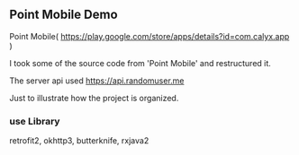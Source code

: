 ## Point Mobile Demo

Point Mobile( https://play.google.com/store/apps/details?id=com.calyx.app )

I took some of the source code from 'Point Mobile' and restructured it.

The server api used https://api.randomuser.me

Just to illustrate how the project is organized.




### use Library

retrofit2, okhttp3, butterknife, rxjava2


